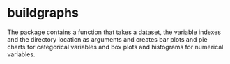 # buildgraphs
The package contains a function that takes a dataset, the variable indexes and the directory location as arguments and creates bar plots and pie charts for categorical  variables and box plots and histograms for numerical variables.
